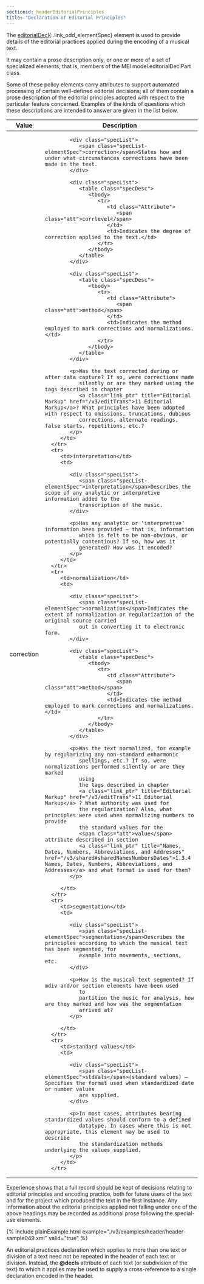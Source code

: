 ```yaml
---
sectionid: headerEditorialPrinciples
title: "Declaration of Editorial Principles"
---
```




The [editorialDecl](/v3/elements/editorialDecl.html){:.link_odd_elementSpec} element is used to provide details of the editorial
practices applied during the encoding of a musical text.

It may contain a prose description only, or one or more of a set of specialized elements;
that is, members of the MEI model.editorialDeclPart class.


Some of these policy elements carry attributes to support automated processing of
certain
well-defined editorial decisions; all of them contain a prose description of the editorial
principles adopted with respect to the particular feature concerned. Examples of the
kinds
of questions which these descriptions are intended to answer are given in the list
below.

<table class="table table-striped table-hover">
   <thead>
      <tr>
         <th>Value</th>
         <th>Description</th>
      </tr>
   </thead>
   <tbody>
      <tr>
         <td>correction</td>
         <td>
            
            <div class="specList">
               <span class="specList-elementSpec">correction</span>States how and under what circumstances corrections have been made in the text.
            </div>
            
            <div class="specList">
               <table class="specDesc">
                  <tbody>
                     <tr>
                        <td class="Attribute">
                           <span class="att">corrlevel</span>
                        </td>
                        <td>Indicates the degree of correction applied to the text.</td>
                     </tr>
                  </tbody>
               </table>
            </div>
            
            <div class="specList">
               <table class="specDesc">
                  <tbody>
                     <tr>
                        <td class="Attribute">
                           <span class="att">method</span>
                        </td>
                        <td>Indicates the method employed to mark corrections and normalizations.</td>
                     </tr>
                  </tbody>
               </table>
            </div>
            
            <p>Was the text corrected during or after data capture? If so, were corrections made
               silently or are they marked using the tags described in chapter 
               <a class="link_ptr" title="Editorial Markup" href="/v3/editTrans">11 Editorial Markup</a>? What principles have been adopted with respect to omissions, truncations, dubious
               corrections, alternate readings, false starts, repetitions, etc.?
            </p>
         </td>
      </tr>
      <tr>
         <td>interpretation</td>
         <td>
            
            <div class="specList">
               <span class="specList-elementSpec">interpretation</span>Describes the scope of any analytic or interpretive information added to the
               transcription of the music.
            </div>
            
            <p>Has any analytic or ‘interpretive’ information been provided — that is, information
               which is felt to be non-obvious, or potentially contentious? If so, how was it
               generated? How was it encoded?
            </p>
         </td>
      </tr>
      <tr>
         <td>normalization</td>
         <td>
            
            <div class="specList">
               <span class="specList-elementSpec">normalization</span>Indicates the extent of normalization or regularization of the original source carried
               out in converting it to electronic form.
            </div>
            
            <div class="specList">
               <table class="specDesc">
                  <tbody>
                     <tr>
                        <td class="Attribute">
                           <span class="att">method</span>
                        </td>
                        <td>Indicates the method employed to mark corrections and normalizations.</td>
                     </tr>
                  </tbody>
               </table>
            </div>
            
            <p>Was the text normalized, for example by regularizing any non-standard enharmonic
               spellings, etc.? If so, were normalizations performed silently or are they marked
               using
               the tags described in chapter 
               <a class="link_ptr" title="Editorial Markup" href="/v3/editTrans">11 Editorial Markup</a> ? What authority was used for
               the regularization? Also, what principles were used when normalizing numbers to provide
               the standard values for the 
               <span class="att">value</span> attribute described in section 
               <a class="link_ptr" title="Names, Dates, Numbers, Abbreviations, and Addresses" href="/v3/shared#sharedNamesNumbersDates">1.3.4 Names, Dates, Numbers, Abbreviations, and Addresses</a> and what format is used for them?
            </p>
            
         </td>
      </tr>
      <tr>
         <td>segmentation</td>
         <td>
            
            <div class="specList">
               <span class="specList-elementSpec">segmentation</span>Describes the principles according to which the musical text has been segmented, for
               example into movements, sections, etc.
            </div>
            
            <p>How is the musical text segmented? If mdiv and/or section elements have been used
               to
               partition the music for analysis, how are they marked and how was the segmentation
               arrived at?
            </p>
            
         </td>
      </tr>
      <tr>
         <td>standard values</td>
         <td>
            
            <div class="specList">
               <span class="specList-elementSpec">stdVals</span>(standard values) – Specifies the format used when standardized date or number values
               are supplied.
            </div>
            
            <p>In most cases, attributes bearing standardized values should conform to a defined
               datatype. In cases where this is not appropriate, this element may be used to describe
               the standardization methods underlying the values supplied.
            </p>
         </td>
      </tr>
   </tbody>
</table>
Experience shows that a full record should be kept of decisions relating to editorial
principles and encoding practice, both for future users of the text and for the project
which produced the text in the first instance. Any information about the editorial
principles applied not falling under one of the above headings may be recorded as
additional
prose following the special-use elements.

{% include plainExample.html example="./v3/examples/header/header-sample049.xml" valid="true" %}

An editorial practices declaration which applies to more than one text or division
of a
text need not be repeated in the header of each text or division. Instead, the
**@decls** attribute of each text (or subdivision of the text) to which it applies
may be used to supply a cross-reference to a single declaration encoded in the header.

